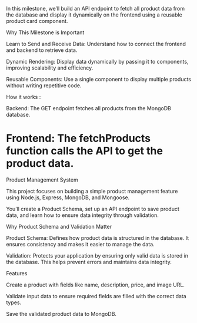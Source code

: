 
In this milestone, we’ll build an API endpoint to fetch all product data from the database and display it dynamically on the frontend using a reusable product card component.

Why This Milestone is Important

Learn to Send and Receive Data: Understand how to connect the frontend and backend to retrieve data.

Dynamic Rendering: Display data dynamically by passing it to components, improving scalability and efficiency.


Reusable Components: Use a single component to display multiple products without writing repetitive code.

How it works :

Backend: The GET endpoint fetches all products from the MongoDB database.

Frontend: The fetchProducts function calls the API to get the product data.
=======
Product Management System

This project focuses on building a simple product management feature using Node.js, Express, MongoDB, and Mongoose. 

You’ll create a Product Schema, set up an API endpoint to save product data, and learn how to ensure data integrity through validation.

Why Product Schema and Validation Matter

Product Schema: Defines how product data is structured in the database. It ensures consistency and makes it easier to manage the data.

Validation: Protects your application by ensuring only valid data is stored in the database. This helps prevent errors and maintains data integrity.

Features

Create a product with fields like name, description, price, and image URL.

Validate input data to ensure required fields are filled with the correct data types.

Save the validated product data to MongoDB.

